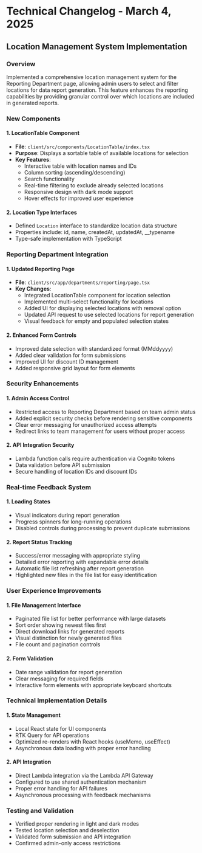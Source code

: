 # Technical Changelog - March 4, 2025

## Location Management System Implementation

### Overview
Implemented a comprehensive location management system for the Reporting Department page, allowing admin users to select and filter locations for data report generation. This feature enhances the reporting capabilities by providing granular control over which locations are included in generated reports.

### New Components

#### 1. LocationTable Component
- **File**: `client/src/components/LocationTable/index.tsx`
- **Purpose**: Displays a sortable table of available locations for selection
- **Key Features**:
  - Interactive table with location names and IDs
  - Column sorting (ascending/descending)
  - Search functionality
  - Real-time filtering to exclude already selected locations
  - Responsive design with dark mode support
  - Hover effects for improved user experience

#### 2. Location Type Interfaces
- Defined `Location` interface to standardize location data structure
- Properties include: id, name, createdAt, updatedAt, __typename
- Type-safe implementation with TypeScript

### Reporting Department Integration

#### 1. Updated Reporting Page
- **File**: `client/src/app/departments/reporting/page.tsx`
- **Key Changes**:
  - Integrated LocationTable component for location selection
  - Implemented multi-select functionality for locations
  - Added UI for displaying selected locations with removal option
  - Updated API request to use selected locations for report generation
  - Visual feedback for empty and populated selection states

#### 2. Enhanced Form Controls
- Improved date selection with standardized format (MMddyyyy)
- Added clear validation for form submissions
- Improved UI for discount ID management
- Added responsive grid layout for form elements

### Security Enhancements

#### 1. Admin Access Control
- Restricted access to Reporting Department based on team admin status
- Added explicit security checks before rendering sensitive components
- Clear error messaging for unauthorized access attempts
- Redirect links to team management for users without proper access

#### 2. API Integration Security
- Lambda function calls require authentication via Cognito tokens
- Data validation before API submission
- Secure handling of location IDs and discount IDs

### Real-time Feedback System

#### 1. Loading States
- Visual indicators during report generation
- Progress spinners for long-running operations
- Disabled controls during processing to prevent duplicate submissions

#### 2. Report Status Tracking
- Success/error messaging with appropriate styling
- Detailed error reporting with expandable error details
- Automatic file list refreshing after report generation
- Highlighted new files in the file list for easy identification

### User Experience Improvements

#### 1. File Management Interface
- Paginated file list for better performance with large datasets
- Sort order showing newest files first
- Direct download links for generated reports
- Visual distinction for newly generated files
- File count and pagination controls

#### 2. Form Validation
- Date range validation for report generation
- Clear messaging for required fields
- Interactive form elements with appropriate keyboard shortcuts

### Technical Implementation Details

#### 1. State Management
- Local React state for UI components
- RTK Query for API operations
- Optimized re-renders with React hooks (useMemo, useEffect)
- Asynchronous data loading with proper error handling

#### 2. API Integration
- Direct Lambda integration via the Lambda API Gateway
- Configured to use shared authentication mechanism
- Proper error handling for API failures
- Asynchronous processing with feedback mechanisms

### Testing and Validation
- Verified proper rendering in light and dark modes
- Tested location selection and deselection
- Validated form submission and API integration
- Confirmed admin-only access restrictions